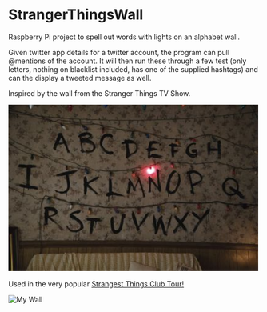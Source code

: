 # StrangerThingsWall
Raspberry Pi project to spell out words with lights on an alphabet wall.

Given twitter app details for a twitter account, the program can pull @mentions of the account. It will then run these through a few test (only letters, nothing on blacklist included, has one of the supplied hashtags) and can the display a tweeted message as well.

Inspired by the wall from the Stranger Things TV Show.

<img src="Media/strangerthingswall.jpg" width=500 alt="Stranger Things Wall"/>

Used in the very popular [Strangest Things Club Tour!](https://twitter.com/StrangestClub)

<img src="Media/mywall.jpg" width=500 alt="My Wall"/>
